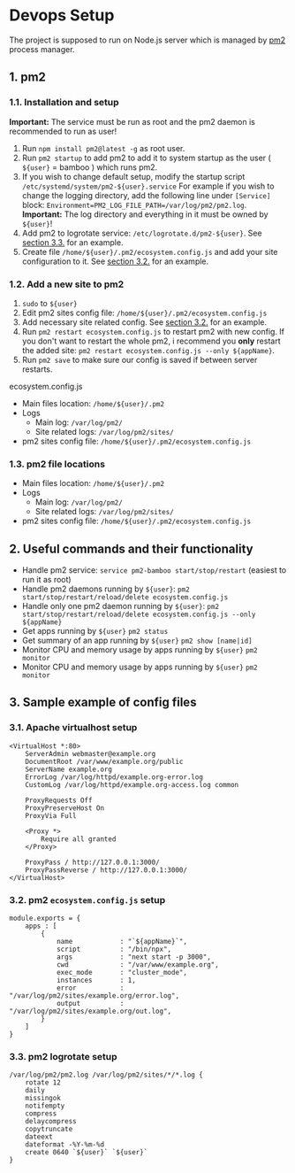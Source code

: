 # Devops Setup
The project is supposed to run on Node.js server which is managed by [pm2](https://pm2.keymetrics.io/) process manager.

## 1. pm2

### 1.1. Installation and setup 
**Important:** The service must be run as root and the pm2 daemon is recommended to run as user!

1. Run `npm install pm2@latest -g` as root user.
2. Run `pm2 startup` to add pm2 to add it to system startup as the user ( `${user}` = bamboo ) which runs pm2.
3. If you wish to change default setup, modify the startup script `/etc/systemd/system/pm2-${user}.service`
For example if you wish to change the logging directory, add the following line under `[Service]` block:
`Environment=PM2_LOG_FILE_PATH=/var/log/pm2/pm2.log`.
**Important:** The log directory and everything in it must be owned by `${user}`!
4. Add pm2 to logrotate service: `/etc/logrotate.d/pm2-${user}`. See [section 3.3.](#33-pm2-logrotate-setup) for an example.
5. Create file `/home/${user}/.pm2/ecosystem.config.js` and add your site configuration to it. See [section 3.2.](#32-pm2-ecosystemconfigjs-setup) for an example.

### 1.2. Add a new site to pm2
1. `sudo` to `${user}`
2. Edit pm2 sites config file: `/home/${user}/.pm2/ecosystem.config.js`
3. Add necessary site related config. See [section 3.2.](#32-pm2-ecosystemconfigjs-setup) for an example.
4. Run `pm2 restart ecosystem.config.js` to restart pm2 with new config.
If you don't want to restart the whole pm2, i recommend you **only** restart the added site:
 `pm2 restart ecosystem.config.js --only ${appName}`.
5. Run `pm2 save` to make sure our config is saved if between server restarts.

ecosystem.config.js
* Main files location: `/home/${user}/.pm2`
* Logs
  * Main log: `/var/log/pm2/`
  * Site related logs: `/var/log/pm2/sites/`
* pm2 sites config file: `/home/${user}/.pm2/ecosystem.config.js`

### 1.3. pm2 file locations
* Main files location: `/home/${user}/.pm2`
* Logs
  * Main log: `/var/log/pm2/`
  * Site related logs: `/var/log/pm2/sites/`
* pm2 sites config file: `/home/${user}/.pm2/ecosystem.config.js`

## 2. Useful commands and their functionality
* Handle pm2 service: `service pm2-bamboo start/stop/restart` (easiest to run it as root)
* Handle pm2 daemons running by `${user}`: `pm2 start/stop/restart/reload/delete ecosystem.config.js`
* Handle only one pm2 daemon running by `${user}`: `pm2 start/stop/restart/reload/delete ecosystem.config.js --only ${appName}`
* Get apps running by `${user}` `pm2 status`
* Get summary of an app running by `${user}` `pm2 show [name|id]`
* Monitor CPU and memory usage by apps running by `${user}` `pm2 monitor`
* Monitor CPU and memory usage by apps running by `${user}` `pm2 monitor`

## 3. Sample example of config files

### 3.1. Apache virtualhost setup
```
<VirtualHost *:80>
    ServerAdmin webmaster@example.org
    DocumentRoot /var/www/example.org/public
    ServerName example.org
    ErrorLog /var/log/httpd/example.org-error.log
    CustomLog /var/log/httpd/example.org-access.log common

    ProxyRequests Off
    ProxyPreserveHost On
    ProxyVia Full

    <Proxy *>
        Require all granted
    </Proxy>

    ProxyPass / http://127.0.0.1:3000/
    ProxyPassReverse / http://127.0.0.1:3000/
</VirtualHost>
```

### 3.2. pm2 `ecosystem.config.js` setup
```
module.exports = {
    apps : [
        {
            name            : "`${appName}`",
            script          : "/bin/npx",
            args            : "next start -p 3000",
            cwd             : "/var/www/example.org",
            exec_mode       : "cluster_mode",
            instances       : 1,
            error           : "/var/log/pm2/sites/example.org/error.log",
            output          : "/var/log/pm2/sites/example.org/out.log",
        }
    ]
}
```

### 3.3. pm2 logrotate setup
```
/var/log/pm2/pm2.log /var/log/pm2/sites/*/*.log {
    rotate 12
    daily
    missingok
    notifempty
    compress
    delaycompress
    copytruncate
    dateext
  	dateformat -%Y-%m-%d
	create 0640 `${user}` `${user}`
}
```
